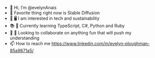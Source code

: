 - 👋  Hi, I’m @evelynAnais 
- :white_heart: Favorite thing right now is Stable Diffusion 
- 🌱 🖥  I am interested in tech and sustainability
- 📚 📖  Currently learning TypeScript, C#, Python and Ruby
- 💪 🧠  Looking to collaborate on anything fun that will push my understanding
- 📫  How to reach me https://www.linkedin.com/in/evelyn-ploughman-85a9871a5/

<!---
evelynAnais/evelynAnais is a ✨ special ✨ repository because its `README.md` (this file) appears on your GitHub profile.
You can click the Preview link to take a look at your changes.
--->
